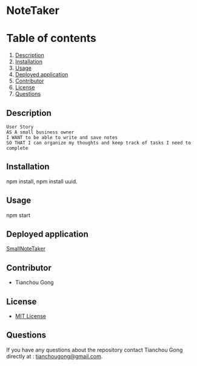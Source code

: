 # NoteTaker


# Table of contents
1. [Description](#description)
2. [Installation](#installation)
3. [Usage](#usage)
4. [Deployed application](#deployed-application)
5. [Contributor](#contributor)
6. [License](#license)
7. [Questions](#questions)

## Description
```
User Story
AS A small business owner
I WANT to be able to write and save notes
SO THAT I can organize my thoughts and keep track of tasks I need to complete

```
## Installation
npm install, npm install uuid.


## Usage

npm start

## Deployed application

[SmallNoteTaker](https://notetaker-kj0s.onrender.com)
## Contributor

* Tianchou Gong

## License
* [MIT License](https://choosealicense.com/licenses/mit/)

## Questions
If you have any questions about the repository contact Tianchou Gong directly at : tianchougong@gmail.com.
